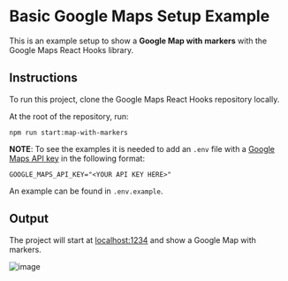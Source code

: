 # Basic Google Maps Setup Example

This is an example setup to show a **Google Map with markers** with the Google Maps React Hooks library.

## Instructions

To run this project, clone the Google Maps React Hooks repository locally.

At the root of the repository, run:

```shell
npm run start:map-with-markers
```

**NOTE**:
To see the examples it is needed to add an `.env` file with a [Google Maps API key](https://developers.google.com/maps/documentation/embed/get-api-key#:~:text=Go%20to%20the%20Google%20Maps%20Platform%20%3E%20Credentials%20page.&text=On%20the%20Credentials%20page%2C%20click,Click%20Close.) in the following format:

`GOOGLE_MAPS_API_KEY="<YOUR API KEY HERE>"`

An example can be found in `.env.example`.

## Output

The project will start at [localhost:1234](http://localhost:1234) and show a Google Map with markers.

![image](https://user-images.githubusercontent.com/39244966/194924334-46e612a6-b312-4a98-a36b-473558ca7bf9.png)
